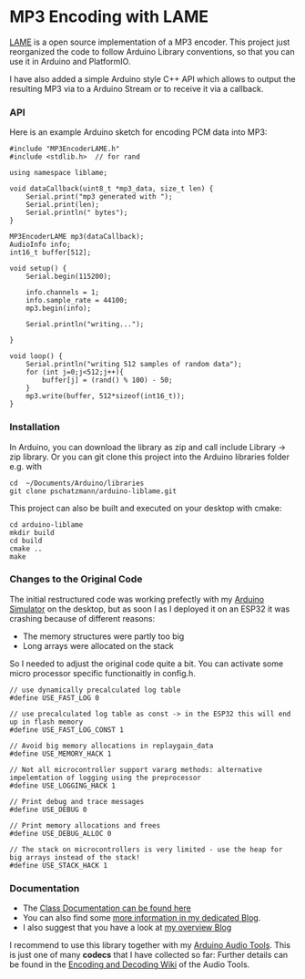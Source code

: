 # MP3 Encoding with LAME

[LAME](https://lame.sourceforge.io/about.php) is a open source implementation of a MP3 encoder.
This project just reorganized the code to follow Arduino Library conventions, so that you can use it in Arduino and PlatformIO. 

I have also added a simple Arduino style C++ API which allows to output the resulting MP3 via to a Arduino Stream or to receive it via a callback. 

### API
Here is an example Arduino sketch for encoding PCM data into MP3:

```
#include "MP3EncoderLAME.h"
#include <stdlib.h>  // for rand

using namespace liblame;

void dataCallback(uint8_t *mp3_data, size_t len) {
    Serial.print("mp3 generated with ");
    Serial.print(len);
    Serial.println(" bytes");
}

MP3EncoderLAME mp3(dataCallback);
AudioInfo info;
int16_t buffer[512];

void setup() {
    Serial.begin(115200);

    info.channels = 1;
    info.sample_rate = 44100;
    mp3.begin(info);

    Serial.println("writing...");

}

void loop() {
    Serial.println("writing 512 samples of random data");
    for (int j=0;j<512;j++){
        buffer[j] = (rand() % 100) - 50;         
    }
    mp3.write(buffer, 512*sizeof(int16_t));
}

```

### Installation

In Arduino, you can download the library as zip and call include Library -> zip library. Or you can git clone this project into the Arduino libraries folder e.g. with

```
cd  ~/Documents/Arduino/libraries
git clone pschatzmann/arduino-liblame.git

```

This project can also be built and executed on your desktop with cmake:

```
cd arduino-liblame
mkdir build
cd build
cmake ..
make
```

### Changes to the Original Code
The initial restructured code was working prefectly with my [Arduino Simulator](https://github.com/pschatzmann/Arduino-Emulator) on the desktop, but as soon I as I deployed it on an ESP32 it was crashing because of different reasons:

- The memory structures were partly too big 
- Long arrays were allocated on the stack

So I needed to adjust the original code quite a bit. You can activate some micro processor specific functionaitly in config.h. 

```
// use dynamically precalculated log table
#define USE_FAST_LOG 0

// use precalculated log table as const -> in the ESP32 this will end up in flash memory
#define USE_FAST_LOG_CONST 1

// Avoid big memory allocations in replaygain_data
#define USE_MEMORY_HACK 1

// Not all microcontroller support vararg methods: alternative impelemtation of logging using the preprocessor
#define USE_LOGGING_HACK 1

// Print debug and trace messages
#define USE_DEBUG 0

// Print memory allocations and frees
#define USE_DEBUG_ALLOC 0

// The stack on microcontrollers is very limited - use the heap for big arrays instead of the stack! 
#define USE_STACK_HACK 1
```


### Documentation

- The [Class Documentation can be found here](https://pschatzmann.github.io/arduino-liblame/html/annotated.html)
- You can also find some [more information in my dedicated Blog](https://www.pschatzmann.ch/home/2021/08/10/an-mp3-encoder-for-arduino/).
- I also suggest that you have a look at [my overview Blog](https://www.pschatzmann.ch/home/2021/08/13/audio-decoders-for-microcontrollers/)

I recommend to use this library together with my [Arduino Audio Tools](https://github.com/pschatzmann/arduino-audio-tools). 
This is just one of many __codecs__ that I have collected so far: Further details can be found in the [Encoding and Decoding Wiki](https://github.com/pschatzmann/arduino-audio-tools/wiki/Encoding-and-Decoding-of-Audio) of the Audio Tools.
